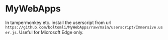 # MyWebApps

In tampermonkey etc. install the userscript from url `https://github.com/boltomli/MyWebApps/raw/main/userscript/Immersive.user.js`. Useful for Microsoft Edge only.
